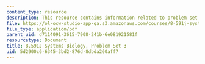 ```yaml
---
content_type: resource
description: This resource contains information related to problem set 3.
file: https://ol-ocw-studio-app-qa.s3.amazonaws.com/courses/8-591j-systems-biology-fall-2014/5d2900c663453bd2876d8dbda260aff7_MIT8_591JF14_ProblemSet3.pdf
file_type: application/pdf
parent_uid: d7114091-3615-7908-241b-6e081921581f
resourcetype: Document
title: 8.591J Systems Biology, Problem Set 3
uid: 5d2900c6-6345-3bd2-876d-8dbda260aff7
---
```

